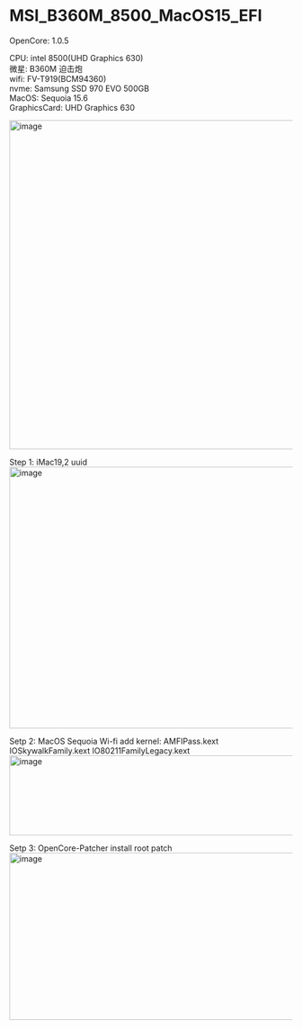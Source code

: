 # MSI_B360M_8500_MacOS15_EFI

OpenCore: 1.0.5


CPU: intel 8500(UHD Graphics 630)</br>
微星: B360M 迫击炮</br>
wifi: FV-T919(BCM94360)</br>
nvme: Samsung SSD 970 EVO 500GB</br>
MacOS: Sequoia 15.6</br>
GraphicsCard: UHD Graphics 630</br>

<img width="990" height="585" alt="image" src="https://github.com/user-attachments/assets/d3672277-e8f0-4b83-8e8b-5e84cda04ebc" />


Step 1:
iMac19,2 uuid
<img width="1347" height="465" alt="image" src="https://github.com/user-attachments/assets/a9c06f14-eaea-400a-8748-dd83dd048dba" />


Setp 2:
MacOS Sequoia Wi-fi
add kernel: AMFIPass.kext IOSkywalkFamily.kext IO80211FamilyLegacy.kext
<img width="1298" height="142" alt="image" src="https://github.com/user-attachments/assets/ce114dfe-3de7-4d67-9b21-faed47733eaf" />


Setp 3:
OpenCore-Patcher
install root patch
<img width="526" height="297" alt="image" src="https://github.com/user-attachments/assets/ccebb448-4352-4ef6-a393-98e661a911ae" />

